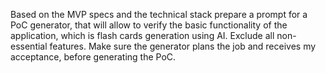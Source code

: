 Based on the MVP specs and the technical stack prepare a prompt for a PoC generator, that will allow to verify the basic functionality of the application, which is flash cards generation using AI. Exclude all non-essential features. Make sure the generator plans the job and receives my acceptance, before generating the PoC.